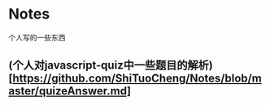 # Notes
个人写的一些东西
 ## (个人对javascript-quiz中一些题目的解析)[https://github.com/ShiTuoCheng/Notes/blob/master/quizeAnswer.md]
